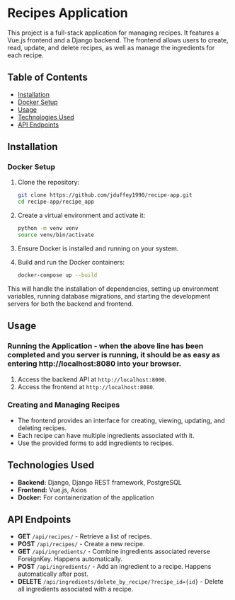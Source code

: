 # Recipes Application

This project is a full-stack application for managing recipes. It features a Vue.js frontend and a Django backend. The frontend allows users to create, read, update, and delete recipes, as well as manage the ingredients for each recipe.

## Table of Contents

- [Installation](#installation)
- [Docker Setup](#docker-setup)
- [Usage](#usage)
- [Technologies Used](#technologies-used)
- [API Endpoints](#api-endpoints)

## Installation

### Docker Setup

1. Clone the repository:
   ```bash
   git clone https://github.com/jduffey1990/recipe-app.git
   cd recipe-app/recipe_app
   ``` 

2. Create a virtual environment and activate it:
   ```bash
   python -m venv venv
   source venv/bin/activate
   ``` 

3. Ensure Docker is installed and running on your system.

4. Build and run the Docker containers:
   ```bash
   docker-compose up --build
   ``` 

This will handle the installation of dependencies, setting up environment variables, running database migrations, and starting the development servers for both the backend and frontend.

## Usage

### Running the Application - when the above line has been completed and you server is running, it should be as easy as entering http://localhost:8080 into your browser.

1. Access the backend API at `http://localhost:8000`.
2. Access the frontend at `http://localhost:8080`.

### Creating and Managing Recipes

- The frontend provides an interface for creating, viewing, updating, and deleting recipes.
- Each recipe can have multiple ingredients associated with it.
- Use the provided forms to add ingredients to recipes.

## Technologies Used

- **Backend:** Django, Django REST framework, PostgreSQL
- **Frontend:** Vue.js, Axios
- **Docker:** For containerization of the application

## API Endpoints

- **GET** `/api/recipes/` - Retrieve a list of recipes.
- **POST** `/api/recipes/` - Create a new recipe.
- **GET** `/api/ingredients/` - Combine ingredients associated reverse ForeignKey.  Happens automatically.
- **POST** `/api/ingredients/` - Add an ingredient to a recipe.  Happens automatically after post.
- **DELETE** `/api/ingredients/delete_by_recipe/?recipe_id={id}` - Delete all ingredients associated with a recipe.
